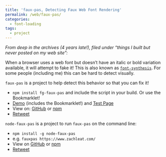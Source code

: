 ```yaml
---
title: 'faux-pas, Detecting Faux Web Font Rendering'
permalink: /web/faux-pas/
categories:
  - font-loading
tags:
  - project
---
```

_From deep in the archives (4 years late!), filed under “things I built but never posted on my web site”:_

When a browser uses a web font but doesn’t have an italic or bold variation available, it will attempt to fake it! This is also known as [`font-synthesis`](https://css-tricks.com/almanac/properties/f/font-synthesis/). For some people (including me) this can be hard to detect visually.

`faux-pas` is a project to help detect this behavior so that you can fix it!

* `npm install fg-faux-pas` and include the script in your build. Or use the Bookmarklet!
* [Demo](https://filamentgroup.github.io/faux-pas/dist/demo.html) (includes the Bookmarklet!) and [Test Page](https://filamentgroup.github.io/faux-pas/test/index.html)
* View on: [GitHub](https://github.com/filamentgroup/faux-pas) or [npm](https://www.npmjs.com/package/fg-faux-pas) 
* [Retweet](https://twitter.com/zachleat/status/808699750589616128)

`node-faux-pas` is a project to run `faux-pas` on the command line:

* `npm install -g node-faux-pas`
* e.g. `fauxpas https://www.zachleat.com/`
* View on [GitHub](https://github.com/filamentgroup/node-faux-pas) or [npm](https://www.npmjs.com/package/node-faux-pas)
* [Retweet](https://twitter.com/zachleat/status/872868398333603840)
